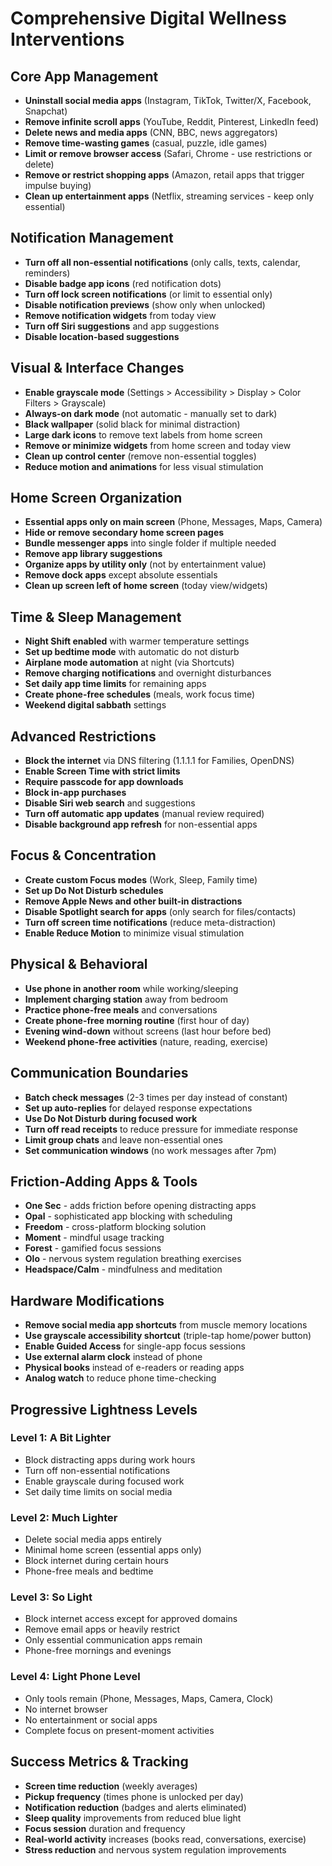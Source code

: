 # Comprehensive Digital Wellness Interventions

## Core App Management
- **Uninstall social media apps** (Instagram, TikTok, Twitter/X, Facebook, Snapchat)
- **Remove infinite scroll apps** (YouTube, Reddit, Pinterest, LinkedIn feed)
- **Delete news and media apps** (CNN, BBC, news aggregators)
- **Remove time-wasting games** (casual, puzzle, idle games)
- **Limit or remove browser access** (Safari, Chrome - use restrictions or delete)
- **Remove or restrict shopping apps** (Amazon, retail apps that trigger impulse buying)
- **Clean up entertainment apps** (Netflix, streaming services - keep only essential)

## Notification Management
- **Turn off all non-essential notifications** (only calls, texts, calendar, reminders)
- **Disable badge app icons** (red notification dots)
- **Turn off lock screen notifications** (or limit to essential only)
- **Disable notification previews** (show only when unlocked)
- **Remove notification widgets** from today view
- **Turn off Siri suggestions** and app suggestions
- **Disable location-based suggestions**

## Visual & Interface Changes
- **Enable grayscale mode** (Settings > Accessibility > Display > Color Filters > Grayscale)
- **Always-on dark mode** (not automatic - manually set to dark)
- **Black wallpaper** (solid black for minimal distraction)
- **Large dark icons** to remove text labels from home screen
- **Remove or minimize widgets** from home screen and today view
- **Clean up control center** (remove non-essential toggles)
- **Reduce motion and animations** for less visual stimulation

## Home Screen Organization
- **Essential apps only on main screen** (Phone, Messages, Maps, Camera)
- **Hide or remove secondary home screen pages**
- **Bundle messenger apps** into single folder if multiple needed
- **Remove app library suggestions**
- **Organize apps by utility only** (not by entertainment value)
- **Remove dock apps** except absolute essentials
- **Clean up screen left of home screen** (today view/widgets)

## Time & Sleep Management
- **Night Shift enabled** with warmer temperature settings
- **Set up bedtime mode** with automatic do not disturb
- **Airplane mode automation** at night (via Shortcuts)
- **Remove charging notifications** and overnight disturbances
- **Set daily app time limits** for remaining apps
- **Create phone-free schedules** (meals, work focus time)
- **Weekend digital sabbath** settings

## Advanced Restrictions
- **Block the internet** via DNS filtering (1.1.1.1 for Families, OpenDNS)
- **Enable Screen Time with strict limits**
- **Require passcode for app downloads**
- **Block in-app purchases**
- **Disable Siri web search** and suggestions
- **Turn off automatic app updates** (manual review required)
- **Disable background app refresh** for non-essential apps

## Focus & Concentration
- **Create custom Focus modes** (Work, Sleep, Family time)
- **Set up Do Not Disturb schedules**
- **Remove Apple News and other built-in distractions**
- **Disable Spotlight search for apps** (only search for files/contacts)
- **Turn off screen time notifications** (reduce meta-distraction)
- **Enable Reduce Motion** to minimize visual stimulation

## Physical & Behavioral
- **Use phone in another room** while working/sleeping
- **Implement charging station** away from bedroom
- **Practice phone-free meals** and conversations
- **Create phone-free morning routine** (first hour of day)
- **Evening wind-down** without screens (last hour before bed)
- **Weekend phone-free activities** (nature, reading, exercise)

## Communication Boundaries
- **Batch check messages** (2-3 times per day instead of constant)
- **Set up auto-replies** for delayed response expectations
- **Use Do Not Disturb during focused work**
- **Turn off read receipts** to reduce pressure for immediate response
- **Limit group chats** and leave non-essential ones
- **Set communication windows** (no work messages after 7pm)

## Friction-Adding Apps & Tools
- **One Sec** - adds friction before opening distracting apps
- **Opal** - sophisticated app blocking with scheduling
- **Freedom** - cross-platform blocking solution
- **Moment** - mindful usage tracking
- **Forest** - gamified focus sessions
- **Olo** - nervous system regulation breathing exercises
- **Headspace/Calm** - mindfulness and meditation

## Hardware Modifications
- **Remove social media app shortcuts** from muscle memory locations
- **Use grayscale accessibility shortcut** (triple-tap home/power button)
- **Enable Guided Access** for single-app focus sessions
- **Use external alarm clock** instead of phone
- **Physical books** instead of e-readers or reading apps
- **Analog watch** to reduce phone time-checking

## Progressive Lightness Levels

### Level 1: A Bit Lighter
- Block distracting apps during work hours
- Turn off non-essential notifications
- Enable grayscale during focused work
- Set daily time limits on social media

### Level 2: Much Lighter
- Delete social media apps entirely
- Minimal home screen (essential apps only)
- Block internet during certain hours
- Phone-free meals and bedtime

### Level 3: So Light
- Block internet access except for approved domains
- Remove email apps or heavily restrict
- Only essential communication apps remain
- Phone-free mornings and evenings

### Level 4: Light Phone Level
- Only tools remain (Phone, Messages, Maps, Camera, Clock)
- No internet browser
- No entertainment or social apps
- Complete focus on present-moment activities

## Success Metrics & Tracking
- **Screen time reduction** (weekly averages)
- **Pickup frequency** (times phone is unlocked per day)
- **Notification reduction** (badges and alerts eliminated)
- **Sleep quality** improvements from reduced blue light
- **Focus session** duration and frequency
- **Real-world activity** increases (books read, conversations, exercise)
- **Stress reduction** and nervous system regulation improvements